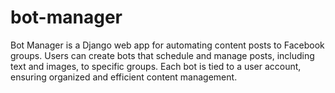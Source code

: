 # bot-manager
Bot Manager is a Django web app for automating content posts to Facebook groups. Users can create bots that schedule and manage posts, including text and images, to specific groups. Each bot is tied to a user account, ensuring organized and efficient content management.

